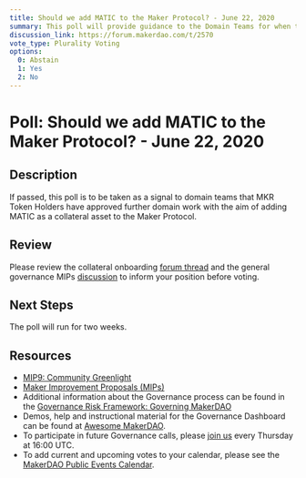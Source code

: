 ```yaml
---
title: Should we add MATIC to the Maker Protocol? - June 22, 2020
summary: This poll will provide guidance to the Domain Teams for when they onboard additional assets.
discussion_link: https://forum.makerdao.com/t/2570
vote_type: Plurality Voting
options:
  0: Abstain
  1: Yes
  2: No
---
```


# Poll: Should we add MATIC to the Maker Protocol? - June 22, 2020

## Description

If passed, this poll is to be taken as a signal to domain teams that MKR Token Holders have approved further domain work with the aim of adding MATIC as a collateral asset to the Maker Protocol.

## Review

Please review the collateral onboarding [forum thread](https://forum.makerdao.com/t/2570) and the general governance MIPs [discussion](https://forum.makerdao.com/c/MIPs/14) to inform your position before voting.

## Next Steps

The poll will run for two weeks.

## Resources

- [MIP9: Community Greenlight](https://github.com/makerdao/mips/blob/master/MIP9/mip9.md#mip9-community-greenlight)
- [Maker Improvement Proposals (MIPs)](https://github.com/makerdao/mips)
- Additional information about the Governance process can be found in the [Governance Risk Framework: Governing MakerDAO](https://community-development.makerdao.com/governance/governance-risk-framework)
- Demos, help and instructional material for the Governance Dashboard can be found at [Awesome MakerDAO](https://awesome.makerdao.com/#voting).
- To participate in future Governance calls, please [join us](https://community-development.makerdao.com/governance/governance-and-risk-meetings) every Thursday at 16:00 UTC.
- To add current and upcoming votes to your calendar, please see the [MakerDAO Public Events Calendar](https://calendar.google.com/calendar/embed?src=makerdao.com_3efhm2ghipksegl009ktniomdk%40group.calendar.google.com&ctz=America%2FLos_Angeles).
